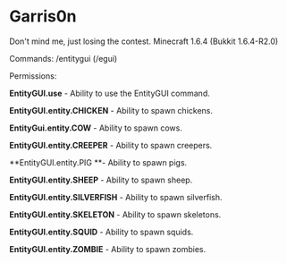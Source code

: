 Garris0n
=========
Don't mind me, just losing the contest.
Minecraft 1.6.4 (Bukkit 1.6.4-R2.0)

Commands: /entitygui (/egui)

Permissions:

**EntityGUI.use** - Ability to use the EntityGUI command.

**EntityGUI.entity.CHICKEN** - Ability to spawn chickens.

**EntityGui.entity.COW** - Ability to spawn cows.

**EntityGUI.entity.CREEPER** - Ability to spawn creepers.

**EntityGUI.entity.PIG **- Ability to spawn pigs.

**EntityGUI.entity.SHEEP** - Ability to spawn sheep.

**EntityGUI.entity.SILVERFISH** - Ability to spawn silverfish.

**EntityGUI.entity.SKELETON** - Ability to spawn skeletons.

**EntityGUI.entity.SQUID** - Ability to spawn squids.

**EntityGUI.entity.ZOMBIE** - Ability to spawn zombies.